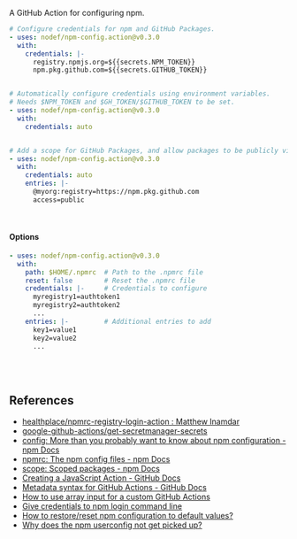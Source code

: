 A GitHub Action for configuring npm.

```yaml
# Configure credentials for npm and GitHub Packages.
- uses: nodef/npm-config.action@v0.3.0
  with:
    credentials: |-
      registry.npmjs.org=${{secrets.NPM_TOKEN}}
      npm.pkg.github.com=${{secrets.GITHUB_TOKEN}}


# Automatically configure credentials using environment variables.
# Needs $NPM_TOKEN and $GH_TOKEN/$GITHUB_TOKEN to be set.
- uses: nodef/npm-config.action@v0.3.0
  with:
    credentials: auto


# Add a scope for GitHub Packages, and allow packages to be publicly visible
- uses: nodef/npm-config.action@v0.3.0
  with:
    credentials: auto
    entries: |-
      @myorg:registry=https://npm.pkg.github.com
      access=public
```

<br>


#### Options

```yaml
- uses: nodef/npm-config.action@v0.3.0
  with:
    path: $HOME/.npmrc  # Path to the .npmrc file
    reset: false        # Reset the .npmrc file
    credentials: |-     # Credentials to configure
      myregistry1=authtoken1
      myregistry2=authtoken2
      ...
    entries: |-         # Additional entries to add
      key1=value1
      key2=value2
      ...
```

<br>
<br>


## References

- [healthplace/npmrc-registry-login-action : Matthew Inamdar](https://github.com/healthplace/npmrc-registry-login-action)
- [google-github-actions/get-secretmanager-secrets](https://github.com/google-github-actions/get-secretmanager-secrets)
- [config: More than you probably want to know about npm configuration - npm Docs](https://docs.npmjs.com/cli/v9/using-npm/config)
- [npmrc: The npm config files - npm Docs](https://docs.npmjs.com/cli/v9/configuring-npm/npmrc)
- [scope: Scoped packages - npm Docs](https://docs.npmjs.com/cli/v9/using-npm/scope)
- [Creating a JavaScript Action - GitHub Docs](https://docs.github.com/en/actions/creating-actions/creating-a-javascript-action)
- [Metadata syntax for GitHub Actions - GitHub Docs](https://docs.github.com/en/actions/creating-actions/metadata-syntax-for-github-actions)
- [How to use array input for a custom GitHub Actions](https://stackoverflow.com/a/75420778/1413259)
- [Give credentials to npm login command line](https://stackoverflow.com/a/54540693/1413259)
- [How to restore/reset npm configuration to default values?](https://stackoverflow.com/a/20934521/1413259)
- [Why does the npm userconfig not get picked up?](https://stackoverflow.com/a/52316526/1413259)
